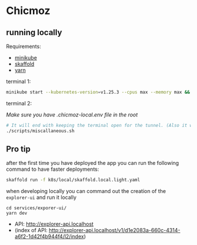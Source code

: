 # Chicmoz

## running locally

Requirements:

- [minikube](https://minikube.sigs.k8s.io/docs/start/)
- [skaffold](https://skaffold.dev/docs/install/)
- [yarn](https://yarnpkg.com/getting-started/install)

terminal 1:

```sh
minikube start --kubernetes-version=v1.25.3 --cpus max --memory max && skaffold run
```

terminal 2:

_Make sure you have .chicmoz-local.env file in the root_

```sh
# It will end with keeping the terminal open for the tunnel. (Also it will ask for your password)
./scripts/miscallaneous.sh
```

## Pro tip

after the first time you have deployed the app you can run the following command to have faster deployments:

```sh
skaffold run -f k8s/local/skaffold.local.light.yaml
```

when developing locally you can command out the creation of the `explorer-ui` and run it locally

```
cd services/exporer-ui/
yarn dev
```

- API: http://explorer-api.localhost
- (index of API: http://explorer-api.localhost/v1/d1e2083a-660c-4314-a6f2-1d42f4b944f4/l2/index)
